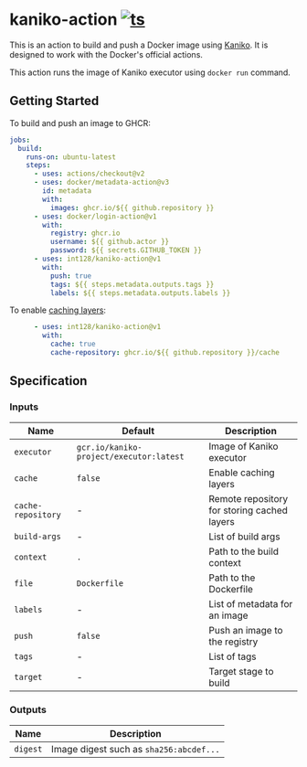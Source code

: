 # kaniko-action [![ts](https://github.com/int128/kaniko-action/actions/workflows/ts.yaml/badge.svg)](https://github.com/int128/kaniko-action/actions/workflows/ts.yaml)

This is an action to build and push a Docker image using [Kaniko](https://github.com/GoogleContainerTools/kaniko).
It is designed to work with the Docker's official actions.

This action runs the image of Kaniko executor using `docker run` command.


## Getting Started

To build and push an image to GHCR:

```yaml
jobs:
  build:
    runs-on: ubuntu-latest
    steps:
      - uses: actions/checkout@v2
      - uses: docker/metadata-action@v3
        id: metadata
        with:
          images: ghcr.io/${{ github.repository }}
      - uses: docker/login-action@v1
        with:
          registry: ghcr.io
          username: ${{ github.actor }}
          password: ${{ secrets.GITHUB_TOKEN }}
      - uses: int128/kaniko-action@v1
        with:
          push: true
          tags: ${{ steps.metadata.outputs.tags }}
          labels: ${{ steps.metadata.outputs.labels }}
```

To enable [caching layers](https://github.com/GoogleContainerTools/kaniko#caching):

```yaml
      - uses: int128/kaniko-action@v1
        with:
          cache: true
          cache-repository: ghcr.io/${{ github.repository }}/cache
```


## Specification

### Inputs

| Name | Default | Description
|------|----------|------------
| `executor` | `gcr.io/kaniko-project/executor:latest` | Image of Kaniko executor
| `cache` | `false` | Enable caching layers
| `cache-repository` | - | Remote repository for storing cached layers
| `build-args` | - | List of build args
| `context` | `.` | Path to the build context
| `file` | `Dockerfile` | Path to the Dockerfile
| `labels` | - | List of metadata for an image
| `push` | `false` | Push an image to the registry
| `tags` | - | List of tags
| `target` | - | Target stage to build


### Outputs

| Name | Description
|------|------------
| `digest` | Image digest such as `sha256:abcdef...`
